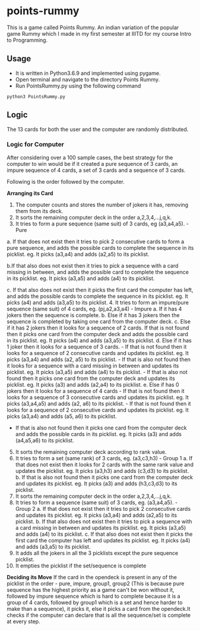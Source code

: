 # points-rummy
This is a game called Points Rummy. An indian variation of the popular game Rummy which I made in my first semester at IIITD for my course Intro to Programming.

## Usage
- It is written in Python3.6.9 and implemented using pygame. 
- Open terminal and navigate to the directory Points Rummy.
- Run PointsRummy.py using the following command 
```
python3 PointsRummy.py
```
## Logic
The 13 cards for both the user and the computer are randomly distributed.

### Logic for Computer
After considering over a 100 sample cases, the best strategy for the computer to win would be if it created a pure sequence of 3 cards, an impure sequence of 4 cards, a set of 3 cards and a sequence of 3 cards.

Following is the order followed by the computer.

**Arranging its Card**
1. The computer counts and stores the number of jokers it has, removing them from its deck.
2. It sorts the remaining computer deck in the order a,2,3,4,...j,q,k.
3. It tries to form a pure sequence (same suit) of 3 cards, eg (a3,a4,a5). - Pure

a. If that does not exist then it tries to pick 2 consecutive cards to form a pure sequence, and adds the possible cards to complete the sequence in its picklist.
 eg. It picks (a3,a4) and adds (a2,a5) to its picklist.
 
b.If that also does not exist then it tries to pick a sequence with a card missing in between, and adds the possible card to complete the sequence in its picklist.
 eg. It picks (a3,a5) and adds (a4) to its picklist.
 
c. If that also does not exist then it picks the first card the computer has left, and adds the possible cards to complete the sequence in its picklist.
 eg. It picks (a4) and adds (a3,a5) to its picklist.
4. It tries to form an impure/pure sequence (same suit) of 4 cards, eg. (pj,a2,a3,a4) - Impure
a. If it has 4 jokers then the sequence is complete. 
b. Else if it has 3 jokers then the sequence is completed by taking one card from the computer deck.
c. Else if it has 2 jokers then it looks for a sequence of 2 cards. If that is not found then it picks one card from the computer deck and adds the possible card in its picklist. 
eg. It picks (a4) and adds (a3,a5) to its picklist.
d. Else if it has 1 joker then it looks for a sequence of 3 cards. 
    - If that is not found then it looks for a sequence of 2 consecutive cards and updates its picklist.
eg. It picks (a3,a4) and adds (a2, a5) to its picklist.
    - If that is also not found then it looks for a sequence with a card missing in between and updates its picklist.
eg. It picks (a3,a5) and adds (a4) to its picklist.
    - If that is also not found then it picks one card from the computer deck and  updates its picklist.
eg. It picks (a3) and adds (a2,a4) to its picklist.
e. Else if has 0 jokers then it looks for a sequence of 4 cards
    - If that is not found then it looks for a sequence of 3 consecutive cards and updates its picklist. 
eg. It picks (a3,a4,a5) and adds (a2, a6) to its picklist.
    - If that is not found then it looks for a sequence of 2 consecutive cards and updates its picklist.
eg. It picks (a3,a4) and adds (a5, a6) to its picklist.
  - If that is also not found then it picks one card from the computer deck and adds the possible cards in its picklist.
eg. It picks (a3) and adds (a4,a5,a6) to its picklist.
5. It sorts the remaining computer deck according to rank value.
6. It tries to form a set  (same rank) of 3 cards, eg. (a3,c3,h3) - Group 1
a. If that does not exist then it looks for 2 cards with the same rank value and updates the picklist.
eg. It picks (a3,h3) and adds (c3,d3) to its picklist.
b. If that is also not found then it picks one card from the computer deck and updates its picklist. 
eg. It picks (a3) and adds (h3,c3,d3) to its picklist.
7. It sorts the remaining computer deck in the order a,2,3,4,...j,q,k.
8. It tries to form a sequence (same suit) of 3 cards, eg. (a3,a4,a5). - Group 2
a. If that does not exist then it tries to pick 2 consecutive cards and updates its picklist.
 eg. It picks (a3,a4) and adds (a2,a5) to its picklist.
b. If that also does not exist then it tries to pick a sequence with a card missing in between and updates its picklist.
 eg. It picks (a3,a5) and adds (a4) to its picklist.
c. If that also does not exist then it picks the first card the computer has left and updates its picklist.
 eg. It picks (a4) and adds (a3,a5) to its picklist.
9. It adds all the jokers in all the 3 picklists except the pure sequence picklist.
10. It empties the picklist if the set/sequence is complete

**Deciding its Move**
If the card in the opendeck is present in any of the picklist in the order - pure, impure, group1, group2 (This is because pure sequence has the highest priority as a game can't be won without it, followed by impure sequence which is hard to complete because it is a group of 4 cards, followed by group1 which is a set and hence harder to make than a sequence), it picks it, else it picks a card from the opendeck.It checks if the computer can declare that is all the sequence/set is complete at every step.





